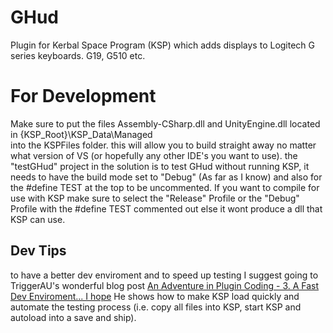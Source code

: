 GHud
=========================

Plugin for Kerbal Space Program (KSP) which adds displays to Logitech G series keyboards.  G19, G510 etc.


For Development
=========================

Make sure to put the files Assembly-CSharp.dll and UnityEngine.dll located in {KSP_Root}\KSP_Data\Managed\
into the KSPFiles folder. this will allow you to build straight away no matter what version of VS (or hopefully any other
IDE's you want to use). the "testGHud" project in the solution is to test GHud without running KSP, it needs to
have the build mode set to "Debug" (As far as I know) and also for the #define TEST at the top to be uncommented.
If you want to compile for use with KSP make sure to select the "Release" Profile or the "Debug" Profile with
the #define TEST commented out else it wont produce a dll that KSP can use.

Dev Tips
------------
to have a better dev enviroment and to speed up testing I suggest going to TriggerAU's wonderful blog post
[An Adventure in Plugin Coding - 3. A Fast Dev Enviroment... I hope](http://forum.kerbalspaceprogram.com/entries/1253-An-Adventure-in-Plugin-Coding-3-A-Fast-Dev-Environment-I-hope)
He shows how to make KSP load quickly and automate the testing process (i.e. copy all files into KSP, start KSP and
autoload into a save and ship).
